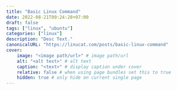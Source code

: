 ```yaml
---
title: "Basic Linux Command"
date: 2022-08-21T09:24:28+07:00
draft: false
tags: ["linux", "ubuntu"]
categories: ["linux"]
description: "Desc Text."
canonicalURL: "https://linucat.com/posts/basic-linux-command"
cover:
    image: "<image path/url>" # image path/url
    alt: "<alt text>" # alt text
    caption: "<text>" # display caption under cover
    relative: false # when using page bundles set this to true
    hidden: true # only hide on current single page
---
```


